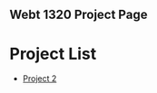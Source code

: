 ## Webt 1320 Project Page

<h1>Project List</h1>

<ul>
    <li><a href="project 2/index.html" target="_blank">Project 2</a></li>
</ul>